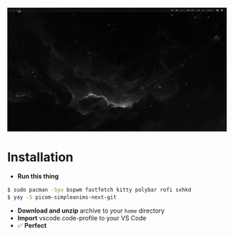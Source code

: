 ![screenshot](screenshot.png)

# Installation

- **Run this thing**
```sh
$ sudo pacman -Syu bspwm fastfetch kitty polybar rofi sxhkd
$ yay -S picom-simpleanims-next-git
```
- **Download and unzip** archive to your ```home``` directory
- **Import** vscode.code-profile to your VS Code
- ✅ **Perfect**
